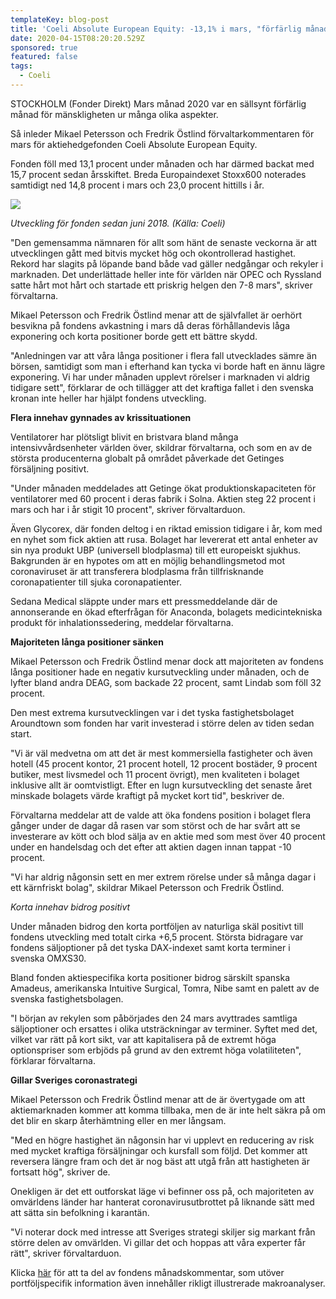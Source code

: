 ```yaml
---
templateKey: blog-post
title: 'Coeli Absolute European Equity: -13,1% i mars, "förfärlig månad"'
date: 2020-04-15T08:20:20.529Z
sponsored: true
featured: false
tags:
  - Coeli
---
```

STOCKHOLM (Fonder Direkt) Mars månad 2020 var en sällsynt förfärlig månad för mänskligheten ur många olika aspekter.

Så inleder Mikael Petersson och Fredrik Östlind förvaltarkommentaren för mars för aktiehedgefonden Coeli Absolute European Equity.

Fonden föll med 13,1 procent under månaden och har därmed backat med 15,7 procent sedan årsskiftet. Breda Europaindexet Stoxx600 noterades samtidigt ned 14,8 procent i mars och 23,0 procent hittills i år.

![](/img/coeli.png)

*Utveckling för fonden sedan juni 2018. (Källa: Coeli)*

"Den gemensamma nämnaren för allt som hänt de senaste veckorna är att utvecklingen gått med bitvis mycket hög och okontrollerad hastighet. Rekord har slagits på löpande band både vad gäller nedgångar och rekyler i marknaden. Det underlättade heller inte för världen när OPEC och Ryssland satte hårt mot hårt och startade ett priskrig helgen den 7-8 mars", skriver förvaltarna.

Mikael Petersson och Fredrik Östlind menar att de självfallet är oerhört besvikna på fondens avkastning i mars då deras förhållandevis låga exponering och korta positioner borde gett ett bättre skydd.

"Anledningen var att våra långa positioner i flera fall utvecklades sämre än börsen, samtidigt som man i efterhand kan tycka vi borde haft en ännu lägre exponering. Vi har under månaden upplevt rörelser i marknaden vi aldrig tidigare sett", förklarar de och tillägger att det kraftiga fallet i den svenska kronan inte heller har hjälpt fondens utveckling.

**Flera innehav gynnades av krissituationen**

Ventilatorer har plötsligt blivit en bristvara bland många intensivvårdsenheter världen över, skildrar förvaltarna, och som en av de största producenterna globalt på området påverkade det Getinges försäljning positivt.

"Under månaden meddelades att Getinge ökat produktionskapaciteten för ventilatorer med 60 procent i deras fabrik i Solna. Aktien steg 22 procent i mars och har i år stigit 10 procent", skriver förvaltarduon.

Även Glycorex, där fonden deltog i en riktad emission tidigare i år, kom med en nyhet som fick aktien att rusa. Bolaget har levererat ett antal enheter av sin nya produkt UBP (universell blodplasma) till ett europeiskt sjukhus. Bakgrunden är en hypotes om att en möjlig behandlingsmetod mot coronaviruset är att transferera blodplasma från tillfrisknande coronapatienter till sjuka coronapatienter.

Sedana Medical släppte under mars ett pressmeddelande där de annonserande en ökad efterfrågan för Anaconda, bolagets medicintekniska produkt för inhalationssedering, meddelar förvaltarna.

**Majoriteten långa positioner sänken**

Mikael Petersson och Fredrik Östlind menar dock att majoriteten av fondens långa positioner hade en negativ kursutveckling under månaden, och de lyfter bland andra DEAG, som backade 22 procent, samt Lindab som föll 32 procent.

Den mest extrema kursutvecklingen var i det tyska fastighetsbolaget Aroundtown som fonden har varit investerad i större delen av tiden sedan start.

"Vi är väl medvetna om att det är mest kommersiella fastigheter och även hotell (45 procent kontor, 21 procent hotell, 12 procent bostäder, 9 procent butiker, mest livsmedel och 11 procent övrigt), men kvaliteten i bolaget inklusive allt är oomtvistligt. Efter en lugn kursutveckling det senaste året minskade bolagets värde kraftigt på mycket kort tid", beskriver de.

Förvaltarna meddelar att de valde att öka fondens position i bolaget flera gånger under de dagar då rasen var som störst och de har svårt att se investerare av kött och blod sälja av en aktie med som mest över 40 procent under en handelsdag och det efter att aktien dagen innan tappat -10 procent.

"Vi har aldrig någonsin sett en mer extrem rörelse under så många dagar i ett kärnfriskt bolag", skildrar Mikael Petersson och Fredrik Östlind.

*Korta innehav bidrog positivt*

Under månaden bidrog den korta portföljen av naturliga skäl positivt till fondens utveckling med totalt cirka +6,5 procent. Största bidragare var fondens säljoptioner på det tyska DAX-indexet samt korta terminer i svenska OMXS30.

Bland fonden aktiespecifika korta positioner bidrog särskilt spanska Amadeus, amerikanska Intuitive Surgical, Tomra, Nibe samt en palett av de svenska fastighetsbolagen.

"I början av rekylen som påbörjades den 24 mars avyttrades samtliga säljoptioner och ersattes i olika utsträckningar av terminer. Syftet med det, vilket var rätt på kort sikt, var att kapitalisera på de extremt höga optionspriser som erbjöds på grund av den extremt höga volatiliteten", förklarar förvaltarna.

**Gillar Sveriges coronastrategi**

Mikael Petersson och Fredrik Östlind menar att de är övertygade om att aktiemarknaden kommer att komma tillbaka, men de är inte helt säkra på om det blir en skarp återhämtning eller en mer långsam.

"Med en högre hastighet än någonsin har vi upplevt en reducering av risk med mycket kraftiga försäljningar och kursfall som följd. Det kommer att reversera längre fram och det är nog bäst att utgå från att hastigheten är fortsatt hög", skriver de.

Onekligen är det ett outforskat läge vi befinner oss på, och majoriteten av omvärldens länder har hanterat coronavirusutbrottet på liknande sätt med att sätta sin befolkning i karantän.

"Vi noterar dock med intresse att Sveriges strategi skiljer sig markant från större delen av omvärlden. Vi gillar det och hoppas att våra experter får rätt", skriver förvaltarduon.

Klicka [här](https://coeli.se/forvaltarkommentar-coeli-absolute-european-equity-r-sek-mars-2020/) för att ta del av fondens månadskommentar, som utöver portföljspecifik information även innehåller rikligt illustrerade makroanalyser.